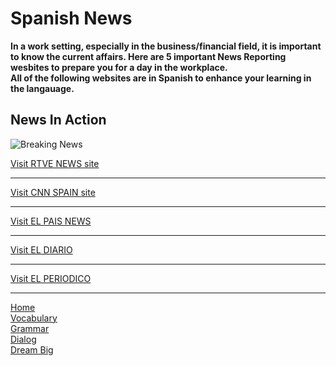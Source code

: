 <h1>Spanish News</h1>
<p>
<strong> In a work setting, especially in the business/financial field, it is important to know the current affairs. Here are 5 important News Reporting wesbites to prepare you for a day in the workplace.
<br> All of the following websites are in Spanish to enhance your learning in the langauage. </strong>
</p>
<h2>News In Action</h2>
<img src="https://thumbs.dreamstime.com/z/breaking-news-noticias-de-ultima-hora-spanish-breaking-news-english-breaking-news-spanish-131320934.jpg" alt= "Breaking News" >

 <a href="http://www.rtve.es/"> Visit RTVE NEWS site</a>
 <hr>
 <a href="https://cnnespanol.cnn.com///"> Visit CNN SPAIN  site</a>
  <hr>
 <a href="https://elpais.com///"> Visit EL PAIS NEWS </a>
  <hr> 
 <a href="https://www.eldiario.es/"> Visit EL DIARIO </a>
   <hr>
 <a href="https://www.elperiodico.com/es////"> Visit EL PERIODICO </a>
   <hr>
 
 
<p><a href="index.html">Home</a><br />
 <a href="page2.html">Vocabulary</a><br />
 <a href="page3.html">Grammar</a><br />
<a href="page4.html">Dialog</a><br />
<a href="page6.html">Dream Big</a></p>
